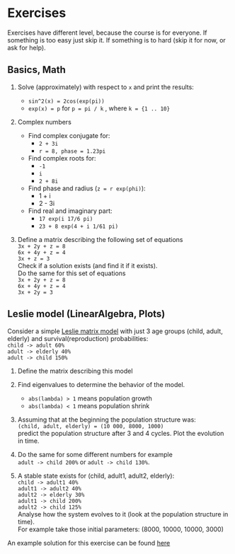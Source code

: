 # Exercises

Exercises have different level, because the course is for everyone.
If something is too easy just skip it.
If something is to hard (skip it for now, or ask for help).

Basics, Math
------------

1. Solve (approximately) with respect to `x` and print the results:
    - `sin^2(x) = 2cos(exp(pi))`
    - `exp(x) = p` for `p = pi / k` , where `k = {1 .. 10}`

2. Complex numbers
    - Find complex conjugate for:
        - `2 + 3i`
        - `r = 8, phase = 1.23pi`
    - Find complex roots for:
        - `-1`
        - `i`
        - `2 + 8i`
    - Find phase and radius (`z = r exp(phi)`):
        - 1 + i
        - 2 - 3i
    - Find real and imaginary part:
        - `17 exp(i 17/6 pi)`
        - `23 + 8 exp(4 + i 1/61 pi)`

3. Define a matrix describing the following set of equations  
   `3x + 2y + z = 8`  
   `6x + 4y + z = 4`  
   `3x + z = 3`  
   Check if a solution exists (and find it if it exists).  
   Do the same for this set of equations   
   `3x + 2y + z = 8`  
   `6x + 4y + z = 4`  
   `3x + 2y = 3`


Leslie model (LinearAlgebra, Plots)
-----------------------------------

Consider a simple [Leslie matrix model](https://en.wikipedia.org/wiki/Leslie_matrix)
with just 3 age groups (child, adult, elderly) and survival(reproduction) probabilities:  
`child -> adult 60%`  
`adult -> elderly 40%`  
`adult -> child 150%`

1. Define the matrix describing this model
2. Find eigenvalues to determine the behavior of the model.
    - `abs(lambda) > 1` means population growth
    - `abs(lambda) < 1` means population shrink

3. Assuming that at the beginning the population structure was:  
   `(child, adult, elderly) = (10 000, 8000, 1000)`  
   predict the population structure after 3 and 4 cycles.
   Plot the evolution in time.

4. Do the same for some different numbers for example  
`adult -> child 200%` or `adult -> child 130%`.

5. A stable state exists for (child, adult1, adult2, elderly):  
`child -> adult1 40%`  
`adult1 -> adult2 40%`  
`adult2 -> elderly 30%`  
`adult1 -> child 200%`  
`adult2 -> child 125%`  
Analyse how the system evolves to it (look at the population structure in time).  
For example take those initial parameters: (8000, 10000, 10000, 3000)

An example solution for this exercise can be found [here](leslie_solution.jl)
